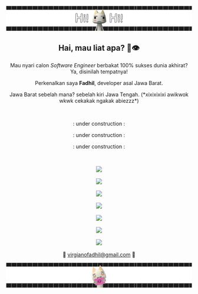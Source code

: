 <div align="center">
  <img src="banner_github_1.png">
</div>

<h2 align="center">
  <strong>Hai, mau liat apa? 👋👁️</strong>
</h2>
<p align="center">
Mau nyari calon <i>Software Engineer</i> berbakat 100% sukses dunia akhirat? Ya, disinilah tempatnya!
</p>
<p align="center">
Perkenalkan saya <strong>Fadhil</strong>, developer asal Jawa Barat.
</p>
<p align="center">
Jawa Barat sebelah mana? sebelah kiri Jawa Tengah. (*xixixixixi awikwok wkwk cekakak ngakak abiezzz*)
</p>

<br>
<p align="center">: under construction :</p>
<p align="center">: under construction :</p>
<p align="center">: under construction :</p>
<br>


<!--[![Anurag's GitHub stats](https://github-readme-stats.vercel.app/api?username=fadhil3310)](https://github.com/anuraghazra/github-readme-stats)-->


<p align="center">
  <a href="https://skillicons.dev">
    <img src="https://skillicons.dev/icons?i=md,md,md,md,md,md,md,md,md,md,md,md,md&perline=14" />
  </a>
</p>

<p align="center">
  <a href="https://skillicons.dev">
    <img src="https://skillicons.dev/icons?i=md,md,md,md,md,cs,kotlin,cpp,md,md,md,md,md&perline=14" />
  </a>
</p>

<p align="center">
  <a href="https://skillicons.dev">
    <img src="https://skillicons.dev/icons?i=md,md,md,md,go,baba,baba,baba,js,md,md,md,md&perline=14" />
  </a>
</p>

<p align="center">
  <a href="https://skillicons.dev">
    <img src="https://skillicons.dev/icons?i=md,md,md,md,tailwind,baba,github,baba,react,md,md,md,md&perline=14" />
  </a>
</p>

<p align="center">
  <a href="https://skillicons.dev">
    <img src="https://skillicons.dev/icons?i=md,md,md,md,supabase,baba,baba,baba,vue,md,md,md,md&perline=14" />
  </a>
</p>

<p align="center">
  <a href="https://skillicons.dev">
    <img src="https://skillicons.dev/icons?i=md,md,md,md,md,mongodb,c,rust,md,md,md,md,md&perline=14" />
  </a>
</p>

<p align="center">
  <a href="https://skillicons.dev">
    <img src="https://skillicons.dev/icons?i=md,md,md,md,md,md,md,md,md,md,md,md,md&perline=14" />
  </a>
</p>


<!--<p align="center">
  <a href="https://skillicons.dev">
    <img src="https://skillicons.dev/icons?i=md,md,md,md,md,md,md,md,md,md,md,md,md&perline=14" />
  </a>
</p>

<p align="center">
  <a href="https://skillicons.dev">
    <img src="https://skillicons.dev/icons?i=ba,ba,ba,ba,ba,cs,kotlin,cpp,ba,ba,ba,ba,ba&perline=14" />
  </a>
</p>

<p align="center">
  <a href="https://skillicons.dev">
    <img src="https://skillicons.dev/icons?i=ba,ba,ba,ba,go,baba,baba,baba,js,ba,ba,ba,ba&perline=14" />
  </a>
</p>

<p align="center">
  <a href="https://skillicons.dev">
    <img src="https://skillicons.dev/icons?i=ba,ba,ba,ba,tailwind,baba,github,baba,react,ba,ba,ba,ba&perline=14" />
  </a>
</p>

<p align="center">
  <a href="https://skillicons.dev">
    <img src="https://skillicons.dev/icons?i=ba,ba,ba,ba,supabase,baba,baba,baba,vue,ba,ba,ba,ba&perline=14" />
  </a>
</p>

<p align="center">
  <a href="https://skillicons.dev">
    <img src="https://skillicons.dev/icons?i=ba,ba,ba,ba,md,mongodb,c,rust,md,ba,ba,ba,ba&perline=14" />
  </a>
</p>

<p align="center">
  <a href="https://skillicons.dev">
    <img src="https://skillicons.dev/icons?i=md,md,md,md,md,md,md,md,md,md,md,md,md&perline=14" />
  </a>
</p>-->

<!--
**fadhil3310/fadhil3310** is a ✨ _special_ ✨ repository because its `README.md` (this file) appears on your GitHub profile.

Here are some ideas to get you started:

- 🔭 I’m currently working on ...
- 🌱 I’m currently learning ...
- 👯 I’m looking to collaborate on ...
- 🤔 I’m looking for help with ...
- 💬 Ask me about ...
- 📫 How to reach me: ...
- 😄 Pronouns: ...
- ⚡ Fun fact: ...
-->


<p align="center">
📩 <a href="mailto:virgianofadhil@gmail.com">virgianofadhil@gmail.com</a> 📩
</p>


<div align="center">
  <img src="banner_github_2.png">
</div>
